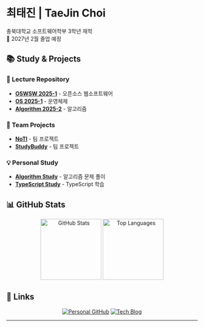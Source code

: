 # 최태진 | TaeJin Choi

충북대학교 소프트웨어학부 3학년 재학  
📅 2027년 2월 졸업 예정

## 📚 Study & Projects

### 📖 Lecture Repository
- [**OSWSW 2025-1**](https://github.com/taejinchoi-cbnu/CBNU-25-1-OSWSW) - 오픈소스 웹소프트웨어
- [**OS 2025-1**](https://github.com/taejinchoi-cbnu/CBNU-25-1-OS) - 운영체제
- [**Algorithm 2025-2**](https://github.com/taejinchoi-cbnu/CBNU-25-2-Algorithm) - 알고리즘

### 🤝 Team Projects
- [**NoTI**](https://github.com/taejinchoi-cbnu/NoTI) - 팀 프로젝트
- [**StudyBuddy**](https://github.com/taejinchoi-cbnu/StudyBuddy) - 팀 프로젝트

### 💡 Personal Study
- [**Algorithm Study**](https://github.com/taejinchoi-cbnu/AlgorithmStudy) - 알고리즘 문제 풀이
- [**TypeScript Study**](https://github.com/taejinchoi-cbnu/TypeScriptStudy) - TypeScript 학습

## 📊 GitHub Stats

<div align="center">
  <img src="https://github-readme-stats.vercel.app/api?username=taejinchoi-cbnu&count_private=true&show_icons=true&theme=tokyonight" alt="GitHub Stats" height="160"/>
  <img src="https://github-readme-stats.vercel.app/api/top-langs/?username=taejinchoi-cbnu&layout=compact&theme=tokyonight" alt="Top Languages" height="160"/>
</div>

## 🔗 Links

<div align="center">
  
[![Personal GitHub](https://img.shields.io/badge/Personal_GitHub-181717?style=for-the-badge&logo=github&logoColor=white)](https://github.com/TaeTae-01)
[![Tech Blog](https://img.shields.io/badge/Tech_Blog-20C997?style=for-the-badge&logo=velog&logoColor=white)](https://velog.io/@xowls000)

</div>

---
